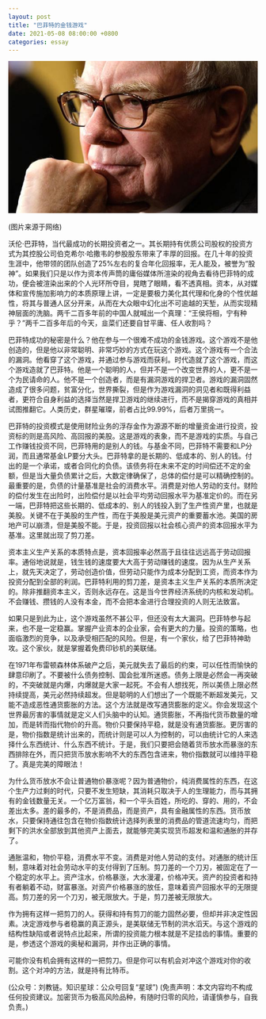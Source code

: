 ```yaml
---
layout: post
title: "巴菲特的金钱游戏"
date: 2021-05-08 08:00:00 +0800
categories: essay
---
```


![](/images/2021/20210508.jpg)

(图片来源于网络)

沃伦·巴菲特，当代最成功的长期投资者之一。其长期持有优质公司股权的投资方式为其控股公司伯克希尔·哈撒韦的参股股东带来了丰厚的回报。在几十年的投资生涯中，他带领的团队创造了25%左右的复合年化回报率，无人能及，被誉为“股神”。如果我们只是以作为资本传声筒的庸俗媒体所渲染的视角去看待巴菲特的成功，便会被渲染出来的个人光环所夺目，晃瞎了眼睛，看不透真相。资本，从对媒体和宣传施加影响力的本质原理上讲，一定是要极力美化其代理和化身的个性优越性，将其与普通人区分开来，从而在大众眼中幻化出不可逾越的天堑，从而实现精神层面的洗脑。两千二百多年前的中国人就喊出一个真理：“王侯将相，宁有种乎？”两千二百多年后的今天，韭菜们还要自甘平庸、任人收割吗？

巴菲特成功的秘密是什么？他在参与一个很难不成功的金钱游戏。这个游戏不是他创造的，但是他以非常聪明、非常巧妙的方式在玩这个游戏。这个游戏有一个合法的漏洞。他看穿了这个游戏，并通过参与游戏而获利。时代造就了这个游戏，而这个游戏造就了巴菲特。他是一个聪明的人，但并不是一个改变世界的人，更不是一个为民请命的人。他不是一个创造者，而是有漏洞游戏的捍卫者。游戏的漏洞固然造成了很多问题，贫富分化，世界撕裂，但是作为游戏漏洞的洞见者和既得利益者，更符合自身利益的选择当然是捍卫游戏的继续进行，而不是揭穿游戏的真相并试图推翻它。人类历史，群星璀璨，前者占比99.99%，后者万里挑一。

巴菲特的投资模式是使用财险业务的浮存金作为源源不断的增量资金进行投资，投资标的则是高风险、高回报的美股。这是游戏的表象，而不是游戏的实质。与自己工作赚钱投资不同，巴菲特用的是别人的钱。与基金不同，巴菲特不需要和LP分润，而且通常基金LP要分大头。巴菲特拿的是长期的、低成本的、别人的钱。付出的是一个承诺，或者合同化的负债。该债务将在未来不定的时间偿还不定的金额，但是当大量负债累计之后，大数定律确保了，总体的偿付是可以精确控制的。最重要的是，负债的计量基准是社会的消费水平。消费是对他人劳动的支付。财险的偿付发生在出险时，出险偿付是以社会平均劳动回报水平为基准定价的。而在另一端，巴菲特把这些长期的、低成本的、别人的钱投入到了生产性资产里，也就是美股。关键不在于美股的生产性，而在于美股是美元资产的重要蓄水池。美国的房地产可以崩溃，但是美股不能。于是，投资回报以社会核心资产的资本回报水平为基准。这里就出现了剪刀差。

资本主义生产关系的本质特点是，资本回报率必然高于且往往远远高于劳动回报率。通俗地说就是，钱生钱的速度要大大高于劳动赚钱的速度。因为从生产关系上，就先天决定了，劳动创造价值，但劳动只能作为成本分配到工资，而资本作为投资分配到全部的利润。巴菲特利用的剪刀差，是资本主义生产关系的本质所决定的。除非推翻资本主义，否则永远存在。这是当今世界经济系统的内核和发动机。不会赚钱、攒钱的人没有本金，而不会把本金进行合理投资的人则无法致富。

如果只是到此为止，这个游戏虽然不甚公平，但还没有太大漏洞。巴菲特参与起来，也不是一定稳赢。掌握产业资本的企业家，会有更大的力量。投资的策略，也面临激烈的竞争，以及承受相匹配的风险。但是，有一个家伙，给了巴菲特神助攻。这个家伙，就是掌握着免费印钞机的美联储。

在1971年布雷顿森林体系破产之后，美元就失去了最后的约束，可以任性而愉快的肆意印刷了。不要被什么债务控制、国会批准所迷惑。债务上限是必然会一再突破的，不突破就是内爆，内爆就是大家一起死。不会有人想找死，所以美债上限必然持续提高，美元必然持续超发。但是聪明的人们想出了一个既能不断超发美元，又能不造成恶性通货膨胀的方法。这个方法就是改写通货膨胀的定义。你会发现这个世界最厉害的事情就是定义人们头脑中的认知。通货膨胀，不再指代货币数量的增加，而是转而指代物价的升高。物价只要保持平稳，就是没有通货膨胀。更厉害的是，物价指数是统计出来的，而统计则是可以人为控制的，可以由统计它的人来选择什么东西统计、什么东西不统计。于是，我们只要把会随着货币放水而暴涨的东西排除在外，而只把货币放水影响不大的东西包含进来，物价指数就可以维持平稳了。真是完美的障眼法！

为什么货币放水不会让普通物价暴涨呢？因为普通物价，纯消费属性的东西，在这个生产力过剩的时代，只要不发生短缺，其消耗只取决于人的生理能力，而与其拥有的金钱数量无关。一个亿万富翁，和一个平头百姓，所吃的、穿的、用的，不会差出太多。差的最多的，不是消费品，而是资产，具有金融属性的东西。货币放水，只要保持通往包含在物价指数统计选择列表里的消费品的管道流速均匀，而把剩下的洪水全部放到其他资产上面去，就能够完美实现货币超发和温和通胀的并存了。

通胀温和，物价平稳，消费水平不变。消费是对他人劳动的支付。对通胀的统计压制，意味着对社会劳动水平的支付得到了压制。剪刀差的一个刀刃，被固定在了一个稳定的水平上。资产注水，价格暴涨，大水漫灌，价格冲天。资产的投资者和持有者躺着不动，财富暴涨。对资产价格暴涨的放任，意味着资产回报水平的无限提高。剪刀差的另一个刀刃，被无限放大。于是，剪刀差被无限放大。

作为拥有这样一把剪刀的人。获得和持有剪刀的能力固然必要，但却并非决定性因素。决定游戏参与者稳赢的真正源头，是美联储无节制的洪水滔天。与这个游戏的结构性缺陷或者说特点比起来，所谓的投资能力根本就是不足挂齿的事情。重要的是，参透这个游戏的奥秘和漏洞，并作出正确的事情。

可能你没有机会拥有这样的一把剪刀。但是你可以有机会对冲这个游戏对你的收割。这个对冲的方法，就是持有比特币。

(公众号：刘教链。知识星球：公众号回复“星球”)
(免责声明：本文内容均不构成任何投资建议。加密货币为极高风险品种，有随时归零的风险，请谨慎参与，自我负责。)
